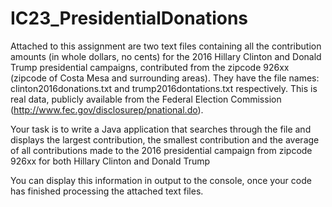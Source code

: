 # IC23_PresidentialDonations
Attached to this assignment are two text files containing all the contribution amounts (in whole dollars, no cents) for the 2016 Hillary Clinton and Donald Trump presidential campaigns, contributed from the zipcode 926xx (zipcode of Costa Mesa and surrounding areas).  They have the file names: clinton2016donations.txt and trump2016dontations.txt respectively.  This is real data, publicly available from the Federal Election Commission (http://www.fec.gov/disclosurep/pnational.do).

Your task is to write a Java application that searches through the file and displays the largest contribution, the smallest contribution and the average of all contributions made to the 2016 presidential campaign from zipcode 926xx for both Hillary Clinton and Donald Trump

You can display this information in output to the console, once your code has finished processing the attached text files.  

